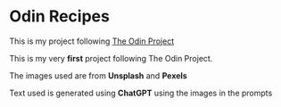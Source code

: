 # Odin Recipes

This is my project following [The Odin Project](https://www.theodinproject.com/lessons/foundations-recipes)

This is my very **first** project following The Odin Project.

The images used are from **Unsplash** and **Pexels**

Text used is generated using **ChatGPT** using the images in the prompts

